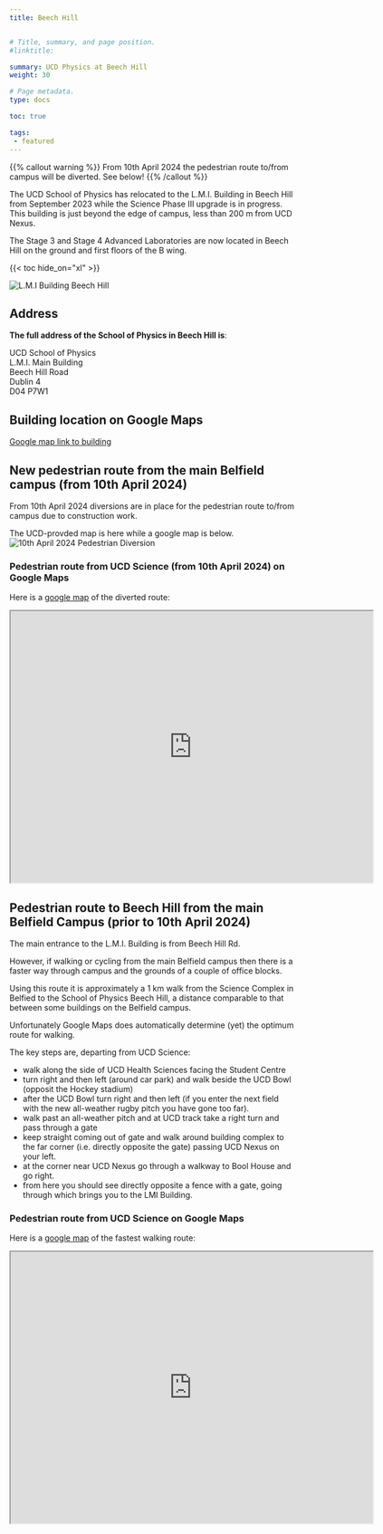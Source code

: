 ```yaml
---
title: Beech Hill


# Title, summary, and page position.
#linktitle: 

summary: UCD Physics at Beech Hill
weight: 30

# Page metadata.
type: docs

toc: true

tags:
 - featured
---
```


{{% callout warning %}}
From 10th April 2024 the pedestrian route to/from campus will be diverted. See below! 
{{% /callout %}}

The UCD School of Physics has relocated to the L.M.I. Building in
Beech Hill from September 2023 while the Science Phase III upgrade is
in progress. This building is just beyond the edge of campus, less than 200 m from UCD Nexus. 

The Stage 3 and Stage 4 Advanced Laboratories are now located in Beech
Hill on the ground and first floors of the B wing.

{{< toc hide_on="xl" >}}

![L.M.I Building Beech Hill](Beech_Hill_LMI.jpg "L.M.I. Building Beech Hill")



## Address

**The full address of the School of Physics in Beech Hill is**:

  UCD School of Physics<br/>
  L.M.I. Main Building<br/>
  Beech Hill Road<br/>
  Dublin 4 <br/>
  D04 P7W1 

## Building location on Google Maps

[Google map link to building](https://goo.gl/maps/YLSySLXPLkqseiSV9)



## New pedestrian route from the main Belfield campus (from 10th April 2024)

From 10th April 2024 diversions are in place for the pedestrian route to/from campus due to construction work.

The UCD-provded map is here while a google map is below.
![10th April 2024 Pedestrian Diversion](10th_April_Ped_Diversion.png "10th April 2024 Pedestrian Diversion")

### Pedestrian route from UCD Science (from 10th April 2024) on Google Maps

Here is a [google map](https://www.google.com/maps/d/edit?mid=1juxU5uMvcnp_m2muMTjDN0ZXxf_UOOM&usp=sharing) of the diverted route:

<iframe src="https://www.google.com/maps/d/embed?mid=1juxU5uMvcnp_m2muMTjDN0ZXxf_UOOM&ehbc=2E312F" width="640" height="480"></iframe>

## Pedestrian route to Beech Hill from the main Belfield Campus (prior to 10th April 2024)

The main entrance to the L.M.I. Building is from Beech Hill Rd.

However, if walking or cycling from the main Belfield campus then
there is a faster way through campus and the grounds of a couple of
office blocks.

Using this route it is approximately a 1 km walk from the Science
Complex in Belfied to the School of Physics Beech Hill, a distance
comparable to that between some buildings on the Belfield campus.

Unfortunately Google Maps does automatically determine (yet) the
optimum route for walking.

The key steps are, departing from UCD Science:
* walk along the side of UCD Health Sciences facing the Student Centre
* turn right and then left (around car park) and walk beside the UCD Bowl (opposit the Hockey stadium)
* after the UCD Bowl turn right and then left (if you enter the next field with the new all-weather rugby pitch you have gone too far).
* walk past an all-weather pitch and at UCD track take a right turn and pass through a gate
* keep straight coming out of gate and walk around building complex to the far corner (i.e. directly opposite the gate) passing UCD Nexus on your left.
* at the corner near UCD Nexus go through a walkway to Bool House and go right.
* from here you should see directly opposite a fence with a gate, going through which brings you to the LMI Building.

### Pedestrian route from UCD Science on Google Maps
Here is a [google map](https://www.google.com/maps/d/u/0/viewer?hl=en&mid=19lbVXGlURHNKaJtYDhzR38i3BB_ETWo&ll=53.31148168133552%2C-6.230624650000012&z=16) of the fastest walking route:
<iframe src="https://www.google.com/maps/d/u/0/embed?mid=19lbVXGlURHNKaJtYDhzR38i3BB_ETWo&ehbc=2E312F" width="640" height="480"></iframe>


